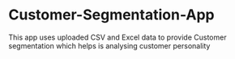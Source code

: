 # Customer-Segmentation-App
This app uses uploaded CSV and Excel data to provide Customer segmentation which helps is analysing customer personality
